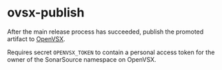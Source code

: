 ovsx-publish
============

After the main release process has succeeded, publish the promoted artifact to
[OpenVSX](https://open-vsx.org/extension/SonarSource/sonarlint-vscode).

Requires secret `OPENVSX_TOKEN` to contain a personal access token for the
owner of the SonarSource namespace on OpenVSX.
